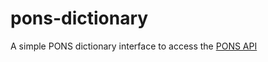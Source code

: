 # pons-dictionary
A simple PONS dictionary interface to access the [PONS API](https://de.pons.com/p/online-woerterbuch/fuer-entwickler/api)
